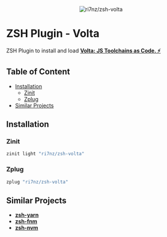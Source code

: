 <p align="center">
  <img src="https://github.com/ri7nz/zsh-volta/blob/main/zsh-volta.gif?raw=true" alt="ri7nz/zsh-volta" /> 
</p>

# ZSH Plugin - Volta
ZSH Plugin to install and load [**Volta: JS Toolchains as Code. ⚡**](https://github.com/volta-cli/volta)

## Table of Content
<!-- vim-markdown-toc GFM -->

* [Installation](#installation)
  * [Zinit](#zinit)
  * [Zplug](#zplug)
* [Similar Projects](#similar-projects)

<!-- vim-markdown-toc -->
## Installation

### Zinit
```zsh
zinit light "ri7nz/zsh-volta"
```
   
### Zplug
```zsh
zplug "ri7nz/zsh-volta"
```
   
## Similar Projects
- [**zsh-yarn**](https://github.com/ri7nz/zsh-yarn)
- [**zsh-fnm**](https://github.com/dominik-schwabe/zsh-fnm)
- [**zsh-nvm**](https://github.com/lukechilds/zsh-nvm)

